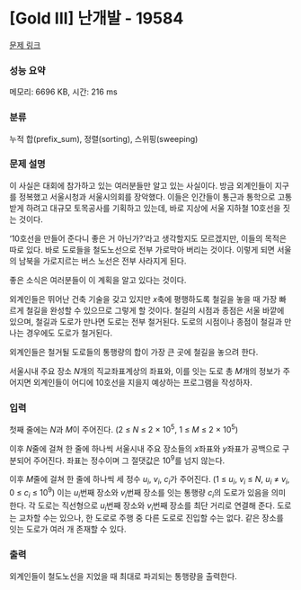 # [Gold III] 난개발 - 19584 

[문제 링크](https://www.acmicpc.net/problem/19584) 

### 성능 요약

메모리: 6696 KB, 시간: 216 ms

### 분류

누적 합(prefix_sum), 정렬(sorting), 스위핑(sweeping)

### 문제 설명

<p>이 사실은 대회에 참가하고 있는 여러분들만 알고 있는 사실이다. 방금 외계인들이 지구를 정복했고 서울시청과 서울시의회를 장악했다. 이들은 인간들이 통근과 통학으로 고통받게 하려고 대규모 토목공사를 기획하고 있는데, 바로 지상에 서울 지하철 10호선을 짓는 것이다.</p>

<p>‘10호선을 만들어 준다니 좋은 거 아닌가?’라고 생각할지도 모르겠지만, 이들의 목적은 따로 있다. 바로 도로들을 철도노선으로 전부 가로막아 버리는 것이다. 이렇게 되면 서울의 남북을 가로지르는 버스 노선은 전부 사라지게 된다.</p>

<p>좋은 소식은 여러분들이 이 계획을 알고 있다는 것이다.</p>

<p>외계인들은 뛰어난 건축 기술을 갖고 있지만 <em>x</em>축에 평행하도록 철길을 놓을 때 가장 빠르게 철길을 완성할 수 있으므로 그렇게 할 것이다. 철길의 시점과 종점은 서울 바깥에 있으며, 철길과 도로가 만나면 도로는 전부 철거된다. 도로의 시점이나 종점이 철길과 만나는 경우에도 도로가 철거된다.</p>

<p>외계인들은 철거될 도로들의 통행량의 합이 가장 큰 곳에 철길을 놓으려 한다.</p>

<p>서울시내 주요 장소 <em>N</em>개의 직교좌표계상의 좌표와, 이를 잇는 도로 총 <em>M</em>개의 정보가 주어지면 외계인들이 어디에 10호선을 지을지 예상하는 프로그램을 작성하자.</p>

### 입력 

 <p>첫째 줄에는 <em>N</em>과 <em>M</em>이 주어진다. (2 ≤ <em>N</em> ≤ 2 × 10<sup>5</sup>, 1 ≤ <em>M</em> ≤ 2 × 10<sup>5</sup>)</p>

<p>이후 <em>N</em>줄에 걸쳐 한 줄에 하나씩 서울시내 주요 장소들의 <em>x</em>좌표와 <em>y</em>좌표가 공백으로 구분되어 주어진다. 좌표는 정수이며 그 절댓값은 10<sup>9</sup>를 넘지 않는다.</p>

<p>이후 <em>M</em>줄에 걸쳐 한 줄에 하나씩 세 정수 <em>u<sub>i</sub></em>, <em>v<sub>i</sub></em>,<em> c<sub>i</sub></em>가 주어진다. (1 ≤ <em>u<sub>i</sub></em>, <em>v<sub>i</sub></em> ≤ <em>N</em>, <em>u<sub>i</sub></em> ≠ <em>v<sub>i</sub></em>, 0 ≤ <em>c<sub>i</sub></em> ≤ 10<sup>9</sup>) 이는 <em>u<sub>i</sub></em>번째 장소와 <em>v<sub>i</sub></em>번째 장소를 잇는 통행량 <em>c<sub>i</sub></em>의 도로가 있음을 의미한다. 각 도로는 직선형으로 <em>u<sub>i</sub></em>번째 장소와 <em>v<sub>i</sub></em>번째 장소를 최단 거리로 연결해 준다. 도로는 교차할 수는 있으나, 한 도로로 주행 중 다른 도로로 진입할 수는 없다. 같은 장소를 잇는 도로가 여러 개 존재할 수 있다.</p>

### 출력 

 <p>외계인들이 철도노선을 지었을 때 최대로 파괴되는 통행량을 출력한다.</p>

